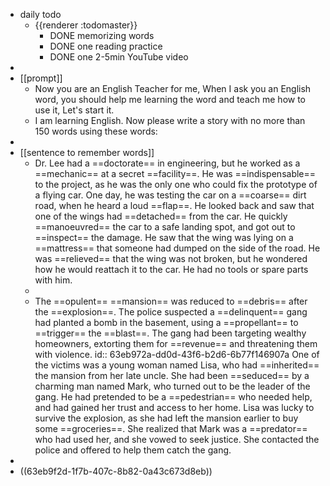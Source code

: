 - daily todo
	- {{renderer :todomaster}}
		- DONE memorizing words
		- DONE one reading practice
		- DONE one 2-5min YouTube video
-
- [[prompt]]
	- Now you are an English Teacher for me, When I ask you an English word, you should help me learning the word and teach me how to use it, Let's start it.
	- I am learning English. Now please write a story with no more than 150 words using these words:
-
- [[sentence to remember words]]
	- Dr. Lee had a ==doctorate== in engineering, but he worked as a ==mechanic== at a secret ==facility==. He was ==indispensable== to the project, as he was the only one who could fix the prototype of a flying car. One day, he was testing the car on a ==coarse== dirt road, when he heard a loud ==flap==. He looked back and saw that one of the wings had ==detached== from the car. He quickly ==manoeuvred== the car to a safe landing spot, and got out to ==inspect== the damage. He saw that the wing was lying on a ==mattress== that someone had dumped on the side of the road. He was ==relieved== that the wing was not broken, but he wondered how he would reattach it to the car. He had no tools or spare parts with him.
	-
	- The ==opulent== ==mansion== was reduced to ==debris== after the ==explosion==. The police suspected a ==delinquent== gang had planted a bomb in the basement, using a ==propellant== to ==trigger== the ==blast==. The gang had been targeting wealthy homeowners, extorting them for ==revenue== and threatening them with violence.
	  id:: 63eb972a-dd0d-43f6-b2d6-6b77f146907a
	  One of the victims was a young woman named Lisa, who had ==inherited== the mansion from her late uncle. She had been ==seduced== by a charming man named Mark, who turned out to be the leader of the gang. He had pretended to be a ==pedestrian== who needed help, and had gained her trust and access to her home.
	  Lisa was lucky to survive the explosion, as she had left the mansion earlier to buy some ==groceries==. She realized that Mark was a ==predator== who had used her, and she vowed to seek justice. She contacted the police and offered to help them catch the gang.
-
- ((63eb9f2d-1f7b-407c-8b82-0a43c673d8eb))